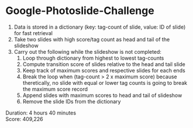 # Google-Photoslide-Challenge

1. Data is stored in a dictionary (key: tag-count of slide, value: ID of slide) for fast retrieval
2. Take two slides with high score/tag count as head and tail of the slideshow
3. Carry out the following while the slideshow is not completed:
   1. Loop through dictionary from highest to lowest tag-counts
   2. Compute transition score of slides relative to the head and tail slide
   3. Keep track of maximum scores and respective slides for each ends
   4. Break the loop when (tag-count > 2 x maximum score) because theretically, no slide with equal or lower tag counts is going to break the maximum score record
   5. Append slides with maximum scores to head and tail of slideshow
   6. Remove the slide IDs from the dictionary
  
Duration: 4 hours 40 minutes<br/>
Score: 409,226
